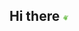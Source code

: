 ## Hi there <img alt="GIF" src="https://github.com/jadenkor/jadenkor/blob/main/hello.gif" width="2%"/>
